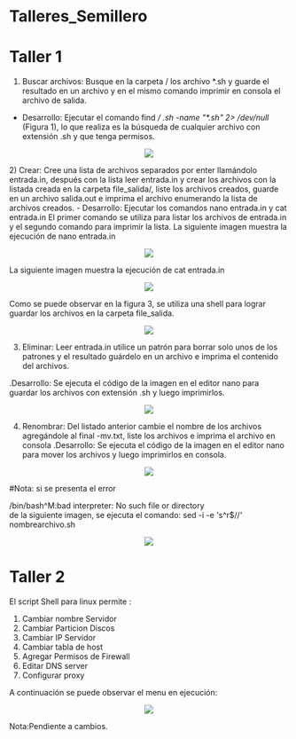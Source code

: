# Talleres_Semillero
# Taller 1
 1) Buscar archivos: Busque en la carpeta / los archivo *.sh y guarde el resultado en un
archivo y en el mismo comando imprimir en consola el archivo de salida.
 - Desarrollo: Ejecutar el comando find _/ .sh -name "*.sh" 2> /dev/null_ (Figura 1), lo que realiza es la búsqueda de cualquier archivo con extensión .sh y que tenga permisos. 
<p align="center">
<img src="https://github.com/NorelyJ/Talleres_Semillero/blob/f1e9ea54187317e3e95cd7795cb855976fd9b284/Taller1_SO/Taller1.SO.PNG" >
</p>
 2) Crear: Cree una lista de archivos separados por enter llamándolo entrada.in,
después con la lista leer entrada.in y crear los archivos con la listada
creada en la carpeta file_salida/, liste los archivos creados, guarde en un
archivo salida.out e imprima el archivo enumerando la lista de archivos
creados.
- Desarrollo: Ejecutar los comandos nano entrada.in y cat entrada.in
El primer comando se utiliza para listar los archivos de entrada.in y el segundo comando para imprimir la lista.
La siguiente imagen muestra la ejecución de nano entrada.in
<p align="center">
<img src="https://github.com/NorelyJ/Talleres_Semillero/blob/f1e9ea54187317e3e95cd7795cb855976fd9b284/Taller1_SO/Taller1.1.SO.PNG" >
</p>
La siguiente imagen muestra la ejecución de cat entrada.in
<p align="center">
<img src="https://github.com/NorelyJ/Talleres_Semillero/blob/f1e9ea54187317e3e95cd7795cb855976fd9b284/Taller1_SO/Taller1.2.SO.PNG">
</p>

Como se puede observar en la figura 3, se utiliza una shell para lograr guardar los archivos en la carpeta file_salida.
<p align="center">
<img src="https://github.com/NorelyJ/Talleres_Semillero/blob/f1e9ea54187317e3e95cd7795cb855976fd9b284/Taller1_SO/Taller1.3.SO.PNG" >
</p>

 
 3) Eliminar: Leer entrada.in utilice un patrón para borrar solo unos de los patrones y
el resultado guárdelo en un archivo e imprima el contenido del archivos.

.Desarrollo: Se ejecuta el código de la imagen en el editor nano para guardar los archivos con extensión .sh y luego imprimirlos. 
<p align="center">
<img src="https://github.com/NorelyJ/Talleres_Semillero/blob/27e44aa3772018a396628cc3b472b5215d20d3ae/Taller1_SO/Taller1_Eliminarsh.PNG" >
</p>


 4) Renombrar: Del listado anterior cambie el nombre de los archivos agregándole al
final -mv.txt, liste los archivos e imprima el archivo en consola
.Desarrollo: Se ejecuta el código de la imagen en el editor nano para mover los archivos y luego imprimirlos en consola.

<p align="center">
<img src="https://github.com/NorelyJ/Talleres_Semillero/blob/27e44aa3772018a396628cc3b472b5215d20d3ae/Taller1_SO/mv_taller1.PNG" >
</p>

#Nota: si se presenta el error <div class="phishy"> /bin/bash^M:bad interpreter: No such file or directory</div> de la siguiente imagen, se ejecuta el comando: sed -i -e 's^r$//' nombrearchivo.sh
<p align="center">
<img src="https://github.com/NorelyJ/Talleres_Semillero/blob/27e44aa3772018a396628cc3b472b5215d20d3ae/Taller1_SO/Falla_Taller1.PNG " >
</p>

# Taller 2
El script Shell para linux permite :
1) Cambiar nombre Servidor
2) Cambiar Particion Discos
3) Cambiar IP Servidor
4) Cambiar tabla de host
5) Agregar Permisos de Firewall
6) Editar DNS server
7) Configurar proxy

A continuación se puede observar el menu en ejecución:
<p align="center">
<img src="https://github.com/NorelyJ/Talleres_Semillero/blob/543b7694b23735454f93b064c4bdd98510497ac3/Menu_Opcion4.PNG" >
</p>

Nota:Pendiente a cambios.
